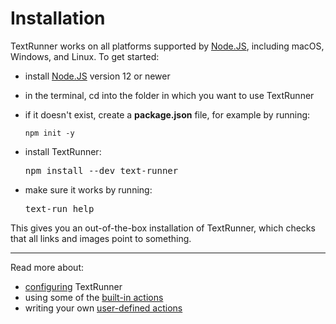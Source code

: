 # Installation

TextRunner works on all platforms supported by [Node.JS](https://nodejs.org),
including macOS, Windows, and Linux. To get started:

- install [Node.JS](https://nodejs.org) version 12 or newer
- in the terminal, cd into the folder in which you want to use TextRunner
- if it doesn't exist, create a **package.json** file, for example by running:

  ```
  npm init -y
  ```

- install TextRunner:

  <pre type="npm/install" dir="../text-runner-cli">
  npm install --dev text-runner
  </pre>

- make sure it works by running:

  <pre type="shell/command">
  text-run help
  </pre>

This gives you an out-of-the-box installation of TextRunner, which checks that
all links and images point to something.

<hr>

Read more about:

- [configuring](configuration.md) TextRunner
- using some of the [built-in actions](built-in-actions.md)
- writing your own [user-defined actions](user-defined-actions.md)
